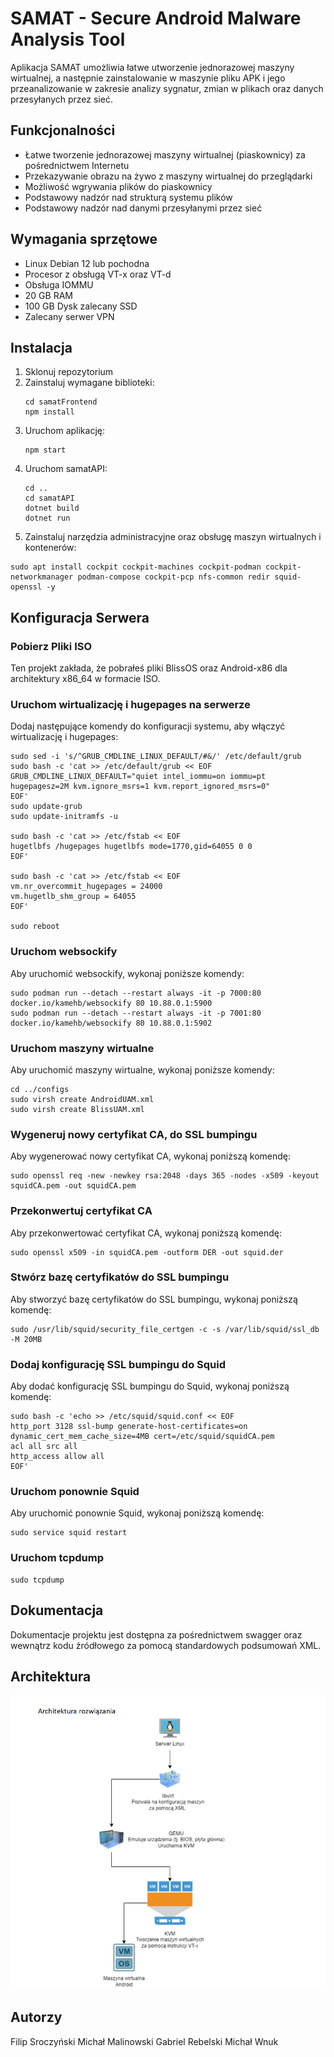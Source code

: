 
# SAMAT - Secure Android Malware Analysis Tool

Aplikacja SAMAT umożliwia łatwe utworzenie jednorazowej maszyny wirtualnej, a następnie zainstalowanie w maszynie pliku APK i jego przeanalizowanie w zakresie analizy sygnatur, zmian w plikach oraz danych przesyłanych przez sieć.

## Funkcjonalności

- Łatwe tworzenie jednorazowej maszyny wirtualnej (piaskownicy) za pośrednictwem Internetu
- Przekazywanie obrazu na żywo z maszyny wirtualnej do przeglądarki
- Możliwość wgrywania plików do piaskownicy
- Podstawowy nadzór nad strukturą systemu plików
- Podstawowy nadzór nad danymi przesyłanymi przez sieć

## Wymagania sprzętowe

- Linux Debian 12 lub pochodna
- Procesor z obsługą VT-x oraz VT-d
- Obsługa IOMMU
- 20 GB RAM
- 100 GB Dysk zalecany SSD
- Zalecany serwer VPN
  
## Instalacja

1. Sklonuj repozytorium
2. Zainstaluj wymagane biblioteki:
   ```
   cd samatFrontend
   npm install
   ```
3. Uruchom aplikację:
   ```
   npm start
   ```
4. Uruchom samatAPI:
   ```
   cd ..
   cd samatAPI
   dotnet build
   dotnet run
   ```
 5. Zainstaluj narzędzia administracyjne oraz obsługę maszyn wirtualnych i kontenerów:
   ```
   sudo apt install cockpit cockpit-machines cockpit-podman cockpit-networkmanager podman-compose cockpit-pcp nfs-common redir squid-openssl -y
   ```

## Konfiguracja Serwera

### Pobierz Pliki ISO

Ten projekt zakłada, że pobrałeś pliki BlissOS oraz Android-x86 dla architektury x86_64 w formacie ISO.

### Uruchom wirtualizację i hugepages na serwerze

Dodaj następujące komendy do konfiguracji systemu, aby włączyć wirtualizację i hugepages:

```
sudo sed -i 's/^GRUB_CMDLINE_LINUX_DEFAULT/#&/' /etc/default/grub
sudo bash -c 'cat >> /etc/default/grub << EOF
GRUB_CMDLINE_LINUX_DEFAULT="quiet intel_iommu=on iommu=pt hugepagesz=2M kvm.ignore_msrs=1 kvm.report_ignored_msrs=0"
EOF'
sudo update-grub
sudo update-initramfs -u

sudo bash -c 'cat >> /etc/fstab << EOF
hugetlbfs /hugepages hugetlbfs mode=1770,gid=64055 0 0
EOF'

sudo bash -c 'cat >> /etc/fstab << EOF
vm.nr_overcommit_hugepages = 24000
vm.hugetlb_shm_group = 64055
EOF'

sudo reboot
```

### Uruchom websockify

Aby uruchomić websockify, wykonaj poniższe komendy:

```
sudo podman run --detach --restart always -it -p 7000:80 docker.io/kamehb/websockify 80 10.88.0.1:5900
sudo podman run --detach --restart always -it -p 7001:80 docker.io/kamehb/websockify 80 10.88.0.1:5902
```

### Uruchom maszyny wirtualne

Aby uruchomić maszyny wirtualne, wykonaj poniższe komendy:

```
cd ../configs
sudo virsh create AndroidUAM.xml
sudo virsh create BlissUAM.xml
```

### Wygeneruj nowy certyfikat CA, do SSL bumpingu

Aby wygenerować nowy certyfikat CA, wykonaj poniższą komendę:

```
sudo openssl req -new -newkey rsa:2048 -days 365 -nodes -x509 -keyout squidCA.pem -out squidCA.pem
```

### Przekonwertuj certyfikat CA

Aby przekonwertować certyfikat CA, wykonaj poniższą komendę:

```
sudo openssl x509 -in squidCA.pem -outform DER -out squid.der
```

### Stwórz bazę certyfikatów do SSL bumpingu

Aby stworzyć bazę certyfikatów do SSL bumpingu, wykonaj poniższą komendę:

```
sudo /usr/lib/squid/security_file_certgen -c -s /var/lib/squid/ssl_db -M 20MB
```

### Dodaj konfigurację SSL bumpingu do Squid

Aby dodać konfigurację SSL bumpingu do Squid, wykonaj poniższą komendę:

```
sudo bash -c 'echo >> /etc/squid/squid.conf << EOF
http_port 3128 ssl-bump generate-host-certificates=on dynamic_cert_mem_cache_size=4MB cert=/etc/squid/squidCA.pem
acl all src all
http_access allow all
EOF'
```

### Uruchom ponownie Squid

Aby uruchomić ponownie Squid, wykonaj poniższą komendę:

```
sudo service squid restart
```

### Uruchom tcpdump
```
sudo tcpdump 
```
## Dokumentacja

Dokumentacje projektu jest dostępna za pośrednictwem swagger oraz wewnątrz kodu źródłowego za pomocą standardowych podsumowań XML.

## Architektura

![image](screenshots/architektura.png)
## Autorzy

Filip Sroczyński
Michał Malinowski
Gabriel Rebelski
Michał Wnuk
